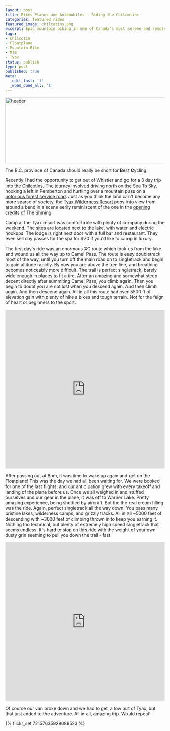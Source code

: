 ```yaml
---
layout: post
title: Bikes Planes and Automobiles - Riding the Chilcotins
categories: featured rides
featured_image: chilcotins.png
excerpt: Epic mountain biking in one of Canada's most serene and remote locations.
tags:
- Chilcotin
- Floatplane
- Mountain Bike
- MTB
- Tyax
status: publish
type: post
published: true
meta:
  _edit_last: '1'
  _wpas_done_all: '1'
---
```

<img class="aligncenter size-large wp-image-951" alt="header" src="https://s3-us-west-2.amazonaws.com/pedaldp/uploads/2013/09/header-1024x367.jpg" width="580" height="207" />

The B.C. province of Canada should really be short for <strong>B</strong>est <strong>C</strong>ycling.

Recently I had the opportunity to get out of Whistler and go for a 3 day trip into the <a href="http://www.chilcotinwilderness.ca/">Chilcotins.</a> The journey involved driving north on the Sea To Sky, hooking a left in Pemberton and hurtling over a mountain pass on a <a href="http://isurvivedthehurley.com/">notorious forest service road</a>. Just as you think the land can't become any more sparse of society, the <a href="http://www.tyax.com/">Tyax Wilderness Resort</a> pops into view from around a bend in a scene eerily reminiscent of the one in the <a href="http://youtu.be/TgCejsyS0t8?t=2m36s">opening credits of The Shining</a>.

Camp at the Tyax resort was comfortable with plenty of company during the weekend. The sites are located next to the lake, with water and electric hookups. The lodge is right next door with a full bar and restaurant. They even sell day passes for the spa for $20 if you'd like to camp in luxury.

The first day's ride was an enormous XC route which took us from the lake and wound us all the way up to Camel Pass. The route is easy doubletrack most of the way, until you turn off the main road on to singletrack and begin to gain altitude rapidly. By now you are above the tree line, and breathing becomes noticeably more difficult. The trail is perfect singletrack, barely wide enough in places to fit a tire. After an amazing and somewhat steep decent directly after summiting Camel Pass, you climb again. Then you begin to doubt you are not lost when you descend again. And then climb again. And then descend again. All in all this route had over 5500 ft of elevation gain with plenty of hike a bikes and tough terrain. Not for the feign of heart or beginners to the sport.

<iframe width="100%" height="500" src="http://ridewithgps.com/trips/1794117/embed" frameborder="0"></iframe>

After passing out at 8pm, it was time to wake up again and get on the Floatplane! This was the day we had all been waiting for. We were booked for one of the last flights, and our anticipation grew with every takeoff and landing of the plane before us. Once we all weighed in and stuffed ourselves and our gear in the plane, it was off to Warner Lake. Pretty amazing experience, being shuttled by aircraft. But the the real cream filling was the ride. Again, perfect singletrack all the way down. You pass many pristine lakes, wilderness camps, and grizzly tracks. All in all ~5000 feet of descending with ~3000 feet of climbing thrown in to keep you earning it. Nothing too technical, but plenty of extremely high speed singletrack that seems endless. It's hard to stop on this ride with the weight of your own dusty grin seeming to pull you down the trail - fast.

<iframe width="100%" height="500" src="http://ridewithgps.com/trips/1794116/embed" frameborder="0"></iframe>

Of course our van broke down and we had to get  a tow out of Tyax, but that just added to the adventure. All in all, amazing trip. Would repeat!


{% flickr_set 72157635929089523 %}
<script src="/js/jquery.colorbox-min.js"></script>
<script type="text/javascript">
  $(document).ready(function(){
    $('p.gallery > a').colorbox({rel:'gal'});
  });
</script>
